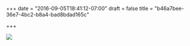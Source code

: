 +++
date = "2016-09-05T18:41:12-07:00"
draft = false
title = "b46a7bee-36e7-4bc2-b8a4-bad8bdad165c"

+++

![](https://d17enza3bfujl8.cloudfront.net/20160815_01_01.jpg)
